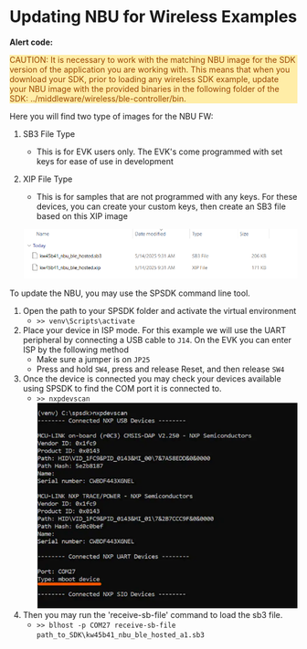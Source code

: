 # Updating NBU for Wireless Examples

**Alert code:**

<p style="background-color: #FFEDA7; color: #994600">CAUTION:
It is necessary to work with the matching NBU image for the SDK version of the application you are working with. This means that when you download your SDK, prior to loading any wireless SDK example, update your NBU image with the provided binaries in the following folder of the SDK: ../middleware/wireless/ble-controller/bin.</p>

Here you will find two type of images for the NBU FW:

1. SB3 File Type
    - This is for EVK users only. The EVK's come programmed with set keys for ease of use in development

2. XIP File Type
    - This is for samples that are not programmed with any keys. For these devices, you can create your custom keys, then create an SB3 file based on this XIP image

    ![](../images/signed_nbu_images.png "signed nbu images")

To update the NBU, you may use the SPSDK command line tool.

1. Open the path to your SPSDK folder and activate the virtual environment
    - `>> venv\Scripts\activate`
2. Place your device in ISP mode. For this example we will use the UART peripheral by connecting a USB cable to `J14`. On the EVK you can enter ISP by the following method
    - Make sure a jumper is on `JP25`
    - Press and hold `SW4`, press and release Reset, and then release `SW4`
3. Once the device is connected you may check your devices available using SPSDK to find the COM port it is connected to.
    - `>> nxpdevscan`
![](../images/spsdk_nxpdevscan.png "spsdk nxpdevscan")
4. Then you may run the 'receive-sb-file' command to load the sb3 file.
    - `>> blhost -p COM27 receive-sb-file path_to_SDK\kw45b41_nbu_ble_hosted_a1.sb3`
